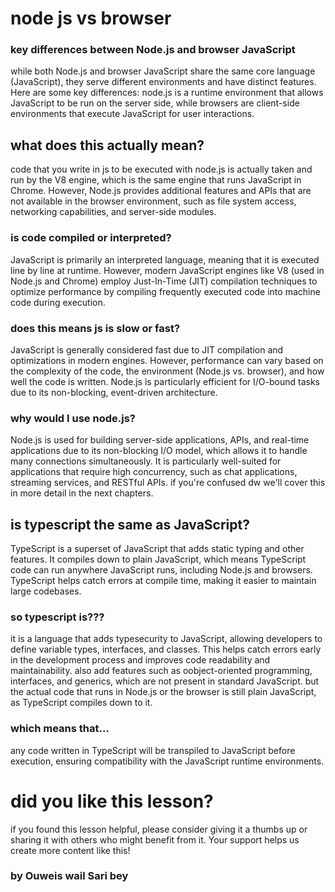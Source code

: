 # node js vs browser
### key differences between Node.js and browser JavaScript
while both Node.js and browser JavaScript share the same core language (JavaScript), they serve different environments and have distinct features. Here are some key differences:
node.js is a runtime environment that allows JavaScript to be run on the server side, while browsers are client-side environments that execute JavaScript for user interactions.
## what does this actually mean?
code that you write in js to be executed with node.js is actually taken and run by the V8 engine, which is the same engine that runs JavaScript in Chrome. However, Node.js provides additional features and APIs that are not available in the browser environment, such as file system access, networking capabilities, and server-side modules.
### is code compiled or interpreted?
JavaScript is primarily an interpreted language, meaning that it is executed line by line at runtime. However, modern JavaScript engines like V8 (used in Node.js and Chrome) employ Just-In-Time (JIT) compilation techniques to optimize performance by compiling frequently executed code into machine code during execution.
### does this means js is slow or fast?
JavaScript is generally considered fast due to JIT compilation and optimizations in modern engines. However, performance can vary based on the complexity of the code, the environment (Node.js vs. browser), and how well the code is written. Node.js is particularly efficient for I/O-bound tasks due to its non-blocking, event-driven architecture.
### why would I use node.js?
Node.js is used for building server-side applications, APIs, and real-time applications due to its non-blocking I/O model, which allows it to handle many connections simultaneously. It is particularly well-suited for applications that require high concurrency, such as chat applications, streaming services, and RESTful APIs.
if you're confused dw we'll cover this in more detail in the next chapters.
## is typescript the same as JavaScript?
TypeScript is a superset of JavaScript that adds static typing and other features. It compiles down to plain JavaScript, which means TypeScript code can run anywhere JavaScript runs, including Node.js and browsers. TypeScript helps catch errors at compile time, making it easier to maintain large codebases.
### so typescript is???
it is a language that adds typesecurity to JavaScript, allowing developers to define variable types, interfaces, and classes. This helps catch errors early in the development process and improves code readability and maintainability.
also add features such as oobject-oriented programming, interfaces, and generics, which are not present in standard JavaScript.
but the actual code that runs in Node.js or the browser is still plain JavaScript, as TypeScript compiles down to it.
### which means that...
any code written in TypeScript will be transpiled to JavaScript before execution, ensuring compatibility with the JavaScript runtime environments.
# did you like this lesson?
if you found this lesson helpful, please consider giving it a thumbs up or sharing it with others who might benefit from it. Your support helps us create more content like this!
### by Ouweis wail Sari bey